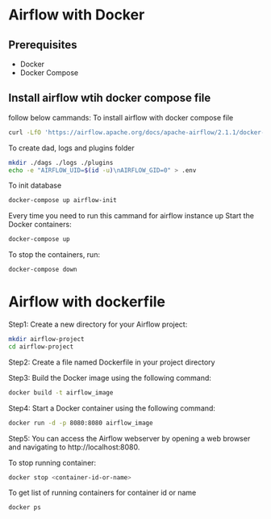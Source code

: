 # Airflow with Docker
## Prerequisites
* Docker
* Docker Compose
## Install airflow wtih docker compose file
follow below cammands:
To install airflow with docker compose file
```bash
curl -LfO 'https://airflow.apache.org/docs/apache-airflow/2.1.1/docker-compose.yaml'
```

To create dad, logs and plugins folder
```bash
mkdir ./dags ./logs ./plugins
echo -e "AIRFLOW_UID=$(id -u)\nAIRFLOW_GID=0" > .env
```

To init database
```bash
docker-compose up airflow-init
```
Every time you need to run this cammand for airflow instance up
Start the Docker containers:
```bash
docker-compose up
```
To stop the containers, run:
```bash
docker-compose down
```

# Airflow with dockerfile
Step1: Create a new directory for your Airflow project:
```bash
mkdir airflow-project
cd airflow-project
```
Step2: Create a file named Dockerfile in your project directory 

Step3: Build the Docker image using the following command:
```bash
docker build -t airflow_image
```
Step4: Start a Docker container using the following command:
```bash
docker run -d -p 8080:8080 airflow_image
```
Step5: You can access the Airflow webserver by opening a web browser and navigating to http://localhost:8080.

To stop running container:
```bash
docker stop <container-id-or-name>
```
To get list of running containers for container id or name
```bash
docker ps
```